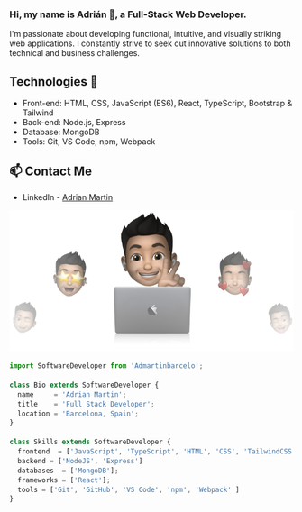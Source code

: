### Hi, my name is Adrián 👋, a Full-Stack Web Developer.

I'm passionate about developing functional, intuitive, and visually striking web applications. I constantly strive to seek out innovative solutions to both technical and business challenges.

## Technologies 🚀

- Front-end: HTML, CSS, JavaScript (ES6), React, TypeScript, Bootstrap & Tailwind
- Back-end: Node.js, Express
- Database: MongoDB
- Tools: Git, VS Code, npm, Webpack

## 📫 Contact Me
- LinkedIn - [Adrian Martin](https://www.linkedin.com/in/admartinbarcelo/)
<p align="center">
  <img src="https://github.com/admartinbarcelo/admartinbarcelo/raw/main/cover-admartin.png" />
</p>

```js
import SoftwareDeveloper from 'Admartinbarcelo';

class Bio extends SoftwareDeveloper {
  name     = 'Adrian Martin';
  title    = 'Full Stack Developer';
  location = 'Barcelona, Spain';
}

class Skills extends SoftwareDeveloper {
  frontend  = ['JavaScript', 'TypeScript', 'HTML', 'CSS', 'TailwindCSS', 'Bootstrap'];
  backend = ['NodeJS', 'Express']
  databases  = ['MongoDB'];
  frameworks = ['React'];
  tools = ['Git', 'GitHub', 'VS Code', 'npm', 'Webpack' ]
}
```
